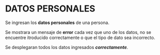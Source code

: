 # DATOS PERSONALES

Se ingresan los **datos personales** de una persona.

Se mostrara un mensaje de **error** cada vez que uno de los datos, no se encuentre itroducido correctamente o que el tipo de dato sea incorrecto.

Se desplegaran todos los datos ingresados ***correctamente***.